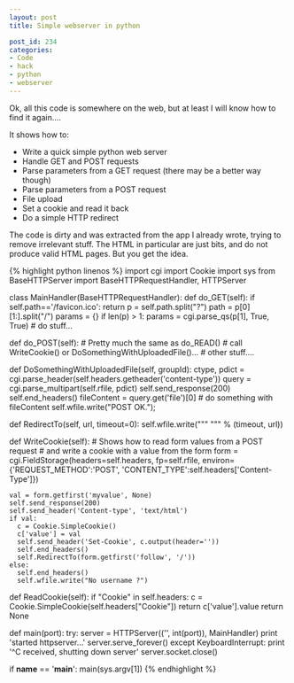 ```yaml
---
layout: post
title: Simple webserver in python

post_id: 234
categories:
- Code
- hack
- python
- webserver
---
```


Ok, all this code is somewhere on the web, but at least I will know how to find it again....

It shows how to:
<ul>
	<li>Write a quick simple python web server</li>
	<li>Handle GET and POST requests</li>
	<li>Parse parameters from a GET request (there may be a better way though)</li>
	<li>Parse parameters from a POST request</li>
	<li>File upload</li>
	<li>Set a cookie and read it back</li>
	<li>Do a simple HTTP redirect</li>
</ul>

The code is dirty and was extracted from the app I already wrote, trying to remove irrelevant stuff.
The HTML in particular are just bits, and do not produce valid HTML pages. But you get the idea.

<!--more-->

{% highlight python linenos %}
import cgi
import Cookie
import sys
from BaseHTTPServer import BaseHTTPRequestHandler, HTTPServer

class MainHandler(BaseHTTPRequestHandler):
  def do_GET(self):
    if self.path=='/favicon.ico':
      return
    p = self.path.split("?")
    path = p[0][1:].split("/")
    params = {}
    if len(p) > 1:
      params = cgi.parse_qs(p[1], True, True)
    # do stuff...

  def do_POST(self):
    # Pretty much the same as do_READ()
    # call WriteCookie() or DoSomethingWithUploadedFile()...
    # other stuff....

  def DoSomethingWithUploadedFile(self, groupId):
    ctype, pdict = cgi.parse_header(self.headers.getheader('content-type'))
    query = cgi.parse_multipart(self.rfile, pdict)
    self.send_response(200)
    self.end_headers()
    fileContent = query.get('file')[0]
    # do something with fileContent
    self.wfile.write("POST OK.");

  def RedirectTo(self, url, timeout=0):
    self.wfile.write("""<html><head>
      <meta HTTP-EQUIV="REFRESH"
            content="%i; url=%s"/></head>""" % (timeout, url))

  def WriteCookie(self):
    # Shows how to read form values from a POST request
    # and write a cookie with a value from the form
    form = cgi.FieldStorage(headers=self.headers, fp=self.rfile,
    environ={'REQUEST_METHOD':'POST',
             'CONTENT_TYPE':self.headers['Content-Type']})

    val = form.getfirst('myvalue', None)
    self.send_response(200)
    self.send_header('Content-type', 'text/html')
    if val:
      c = Cookie.SimpleCookie()
      c['value'] = val
      self.send_header('Set-Cookie', c.output(header=''))
      self.end_headers()
      self.RedirectTo(form.getfirst('follow', '/'))
    else:
      self.end_headers()
      self.wfile.write("No username ?")

  def ReadCookie(self):
    if "Cookie" in self.headers:
      c = Cookie.SimpleCookie(self.headers["Cookie"])
      return c['value'].value
    return None

def main(port):
  try:
    server = HTTPServer(('', int(port)), MainHandler)
    print 'started httpserver...'
    server.serve_forever()
  except KeyboardInterrupt:
    print '^C received, shutting down server'
    server.socket.close()

if __name__ == '__main__':
  main(sys.argv[1])
{% endhighlight %}
